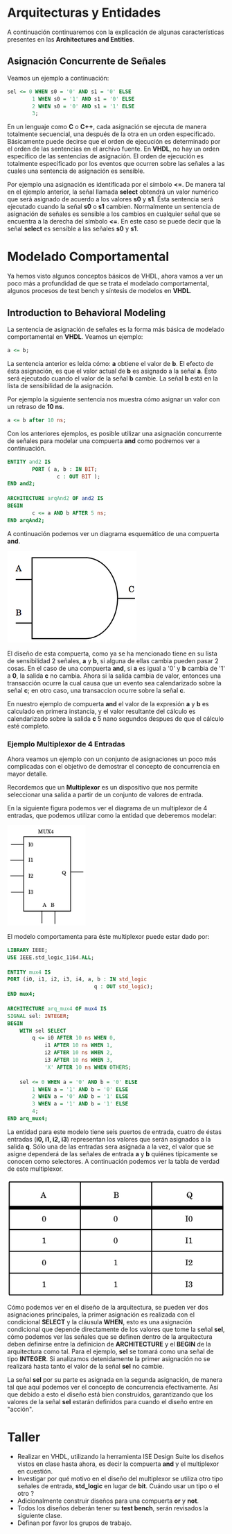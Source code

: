 # Arquitecturas y Entidades

A continuación continuaremos con la explicación de algunas
características presentes en las __Architectures and Entities__.

## Asignación Concurrente de Señales

Veamos un ejemplo a continuación:


```vhdl
sel <= 0 WHEN s0 = '0' AND s1 = '0' ELSE
        1 WHEN s0 = '1' AND s1 = '0' ELSE
        2 WHEN s0 = '0' AND s1 = '1' ELSE
        3;
```

En un lenguaje como __C__ o __C++__, cada asignación se ejecuta de
manera totalmente secuencial, una después de la otra en un orden
especificado. Básicamente puede decirse que el orden de ejecución es
determinado por el orden de las sentencias en el archivo fuente. En
__VHDL__, no hay un orden específico de las sentencias de asignación.
El orden de ejecución es totalmente especificado por los eventos que
ocurren sobre las señales a las cuales una sentencia de asignación es
sensible.

Por ejemplo una asignación es identificada por el símbolo __<=__. De
manera tal en el ejemplo anterior, la señal llamada __select__ obtendrá
un valor numérico que será asignado de acuerdo a los valores __s0__ y
__s1__. Ésta sentencia será ejecutado cuando la señal __s0__ o __s1__
cambien. Normalmente un sentencia de asignación de señales es sensible a
los cambios en cualquier señal que se encuentra a la derecha del símbolo
__<=__. En este caso se puede decir que la señal __select__ es sensible
a las señales __s0__ y __s1__.

# Modelado Comportamental

Ya hemos visto algunos conceptos básicos de VHDL, ahora vamos a ver un
poco más a profundidad de que se trata el modelado comportamental,
algunos procesos de test bench y síntesis de modelos en __VHDL__.


## Introduction to Behavioral Modeling

La sentencia de asignación de señales es la forma más básica de modelado
comportamental en __VHDL__. Veamos un ejemplo:

```vhdl
a <= b;
```

La sentencia anterior es leída cómo: __a__ obtiene el valor de __b__. El
efecto de ésta asignación, es que el valor actual de __b__ es asignado a
la señal __a__. Ésto será ejecutado cuando el valor de la señal __b__
cambie. La señal __b__ está en la lista de sensibilidad de la
asignación.

Por ejemplo la siguiente sentencia nos muestra cómo asignar un valor con
un retraso de __10 ns__.

```vhdl
a <= b after 10 ns;
```
Con los anteriores ejemplos, es posible utilizar una asignación concurrente
de señales para modelar una compuerta __and__ como podremos ver a
continuación.

```vhdl
ENTITY and2 IS
        PORT ( a, b : IN BIT;
                c : OUT BIT );
END and2;

ARCHITECTURE arqAnd2 OF and2 IS
BEGIN
        c <= a AND b AFTER 5 ns;
END arqAnd2;
```

A continuación podemos ver un diagrama esquemático de una compuerta __and__.

![compuertaAND](./images/and.png "Diagrama Esquemático Compuerta AND")

El diseño de esta compuerta, como ya se ha mencionado tiene en su lista
de sensibilidad 2 señales, __a__ y __b__, si alguna de ellas cambia
pueden pasar 2 cosas. En el caso de una compuerta __and__, si __a__ es
igual a '0' y __b__ cambia de '1' a __0__, la salida __c__ no cambia.
Ahora si la salida cambia de valor, entonces una transacción ocurre la
cual causa que un evento sea calendarizado sobre la señal __c__; en otro
caso, una transaccion ocurre sobre la señal __c__.

En nuestro ejemplo de compuerta __and__ el valor de la expresión __a__ y
__b__ es calculado en primera instancia, y el valor resultante del
cálculo es calendarizado sobre la salida __c__ 5 nano segundos despues
de que el cálculo esté completo.

### Ejemplo Multiplexor de 4 Entradas

Ahora veamos un ejemplo con un conjunto de asignaciones un poco más
complicadas con el objetivo de demostrar el concepto de concurrencia en
mayor detalle.

Recordemos que un __Multiplexor__ es un dispositivo que nos permite
seleccionar una salida a partir de un conjunto de valores de entrada.

En la siguiente figura podemos ver el diagrama de un multiplexor de 4
entradas, que podemos utilizar como la entidad que deberemos modelar:

![multiplexor](./images/multiplexor.png "Diagrama Esquemático Multiplexor de 4 Entradas")

El modelo comportamenta para éste multiplexor puede estar dado por:

```vhdl
LIBRARY IEEE;
USE IEEE.std_logic_1164.ALL;

ENTITY mux4 IS
PORT (i0, i1, i2, i3, i4, a, b : IN std_logic
                            q : OUT std_logic);
END mux4;

ARCHITECTURE arq_mux4 OF mux4 IS
SIGNAL sel: INTEGER;
BEGIN
    WITH sel SELECT
        q <= i0 AFTER 10 ns WHEN 0,
            i1 AFTER 10 ns WHEN 1,
            i2 AFTER 10 ns WHEN 2,
            i3 AFTER 10 ns WHEN 3,
            'X' AFTER 10 ns WHEN OTHERS;

    sel <= 0 WHEN a = '0' AND b = '0' ELSE
        1 WHEN a = '1' AND b = '0' ELSE
        2 WHEN a = '0' AND b = '1' ELSE
        3 WHEN a = '1' AND b = '1' ELSE
        4;
END arq_mux4;
```

La entidad para este modelo tiene seis puertos de entrada, cuatro de
éstas entradas (__i0, i1, i2, i3__) representan los valores que serán
asignados a la salida __q__. Sólo una de las entradas sera asignada a
la vez, el valor que se asigne dependerá de las señales de entrada __a__
y __b__ quiénes típicamente se conocen como selectores. A continuación
podemos ver la tabla de verdad de este multiplexor.

![tablaverdad](./images/tablaverdadmux.png "Tabla de Verdad del Multiplexor")

Cómo podemos ver en el diseño de la arquitectura, se pueden ver dos
asignaciones principales, la primer asignación es realizada con el
condicional __SELECT__ y la cláusula __WHEN__, esto es una asignación
condicional que depende directamente de los valores que tome la señal
__sel__, cómo podemos ver las señales que se definen dentro de la
arquitectura deben definirse entre la definicion de __ARCHITECTURE__ y
el __BEGIN__ de la arquitectura como tal. Para el ejemplo, __sel__ se
tomará como una señal de tipo __INTEGER__. Si analizamos detenidamente
la primer asignación no se realizará hasta tanto el valor de la señal
__sel__ no cambie.

La señal __sel__ por su parte es asignada en la segunda asignación, de
manera tal que aquí podemos ver el concepto de concurrencia
efectivamente. Así que debido a esto el diseño está bien construidos,
garantizando que los valores de la señal __sel__ estarán definidos para
cuando el diseño entre en "acción".

# Taller

* Realizar en VHDL, utilizando la herramienta ISE Design Suite los
  diseños vistos en clase hasta ahora, es decir la compuerta __and__ y
  el multiplexor en cuestión.
* Investigar por qué motivo en el diseño del multiplexor se utiliza otro
  tipo señales de entrada, **std_logic** en lugar de __bit__. Cuándo
  usar un tipo o el otro ?
* Adicionalmente construir diseños para una compuerta __or__ y __not__.
* Todos los diseños deberán tener su __test bench__, serán revisados la
  siguiente clase.
* Definan por favor los grupos de trabajo.
